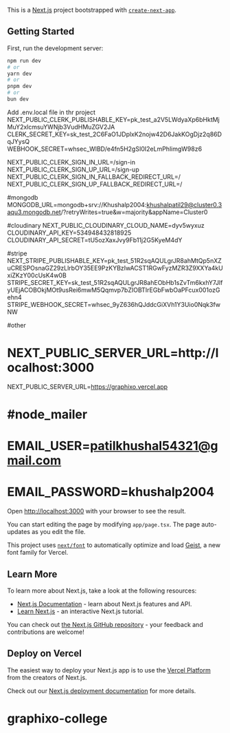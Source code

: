 This is a [Next.js](https://nextjs.org) project bootstrapped with [`create-next-app`](https://nextjs.org/docs/app/api-reference/cli/create-next-app).

## Getting Started

First, run the development server:

```bash
npm run dev
# or
yarn dev
# or
pnpm dev
# or
bun dev
```

Add .env.local file in thr project
NEXT_PUBLIC_CLERK_PUBLISHABLE_KEY=pk_test_a2V5LWdyaXp6bHktMjMuY2xlcmsuYWNjb3VudHMuZGV2JA
CLERK_SECRET_KEY=sk_test_2C6FaO1JDplxK2nojw42D6JakKOgDjz2q86DqJYysQ
WEBHOOK_SECRET=whsec_WlBD/e4fn5H2gSI0I2eLmPhlimgW98z6

NEXT_PUBLIC_CLERK_SIGN_IN_URL=/sign-in
NEXT_PUBLIC_CLERK_SIGN_UP_URL=/sign-up
NEXT_PUBLIC_CLERK_SIGN_IN_FALLBACK_REDIRECT_URL=/
NEXT_PUBLIC_CLERK_SIGN_UP_FALLBACK_REDIRECT_URL=/


#mongodb
MONGODB_URL=mongodb+srv://Khushalp2004:khushalpatil29@cluster0.3aqu3.mongodb.net/?retryWrites=true&w=majority&appName=Cluster0


#cloudinary
NEXT_PUBLIC_CLOUDINARY_CLOUD_NAME=dyv5wyxuz
CLOUDINARY_API_KEY=534948432818925
CLOUDINARY_API_SECRET=tU5ozXaxJvy9Fb11j2G5KyeM4dY

#stripe
NEXT_STRIPE_PUBLISHABLE_KEY=pk_test_51R2sqAQULgrJR8ahMtQp5nXZuCRESPOsnaGZ29zLlrbOY35EE9PzKYBzIwACST1RGwFyzMZR3Z9XXYa4kUxiZKzY00cUsK4w0B
STRIPE_SECRET_KEY=sk_test_51R2sqAQULgrJR8ahEObHb1sZvTm6kxhY7JlfyUEjACOBOkjMOt9usRei6mwM5Qqmvp7bZIOBTIrEGbFwbOaPFcux001ozGehn4
STRIPE_WEBHOOK_SECRET=whsec_9yZ636hQJddcGiXVh1Y3Uio0Nqk3fwNW

#other
# NEXT_PUBLIC_SERVER_URL=http://localhost:3000
NEXT_PUBLIC_SERVER_URL=https://graphixo.vercel.app

# #node_mailer
# EMAIL_USER=patilkhushal54321@gmail.com
# EMAIL_PASSWORD=khushalp2004

Open [http://localhost:3000](http://localhost:3000) with your browser to see the result.

You can start editing the page by modifying `app/page.tsx`. The page auto-updates as you edit the file.

This project uses [`next/font`](https://nextjs.org/docs/app/building-your-application/optimizing/fonts) to automatically optimize and load [Geist](https://vercel.com/font), a new font family for Vercel.

## Learn More

To learn more about Next.js, take a look at the following resources:

- [Next.js Documentation](https://nextjs.org/docs) - learn about Next.js features and API.
- [Learn Next.js](https://nextjs.org/learn) - an interactive Next.js tutorial.

You can check out [the Next.js GitHub repository](https://github.com/vercel/next.js) - your feedback and contributions are welcome!

## Deploy on Vercel

The easiest way to deploy your Next.js app is to use the [Vercel Platform](https://vercel.com/new?utm_medium=default-template&filter=next.js&utm_source=create-next-app&utm_campaign=create-next-app-readme) from the creators of Next.js.

Check out our [Next.js deployment documentation](https://nextjs.org/docs/app/building-your-application/deploying) for more details.
# graphixo-college
